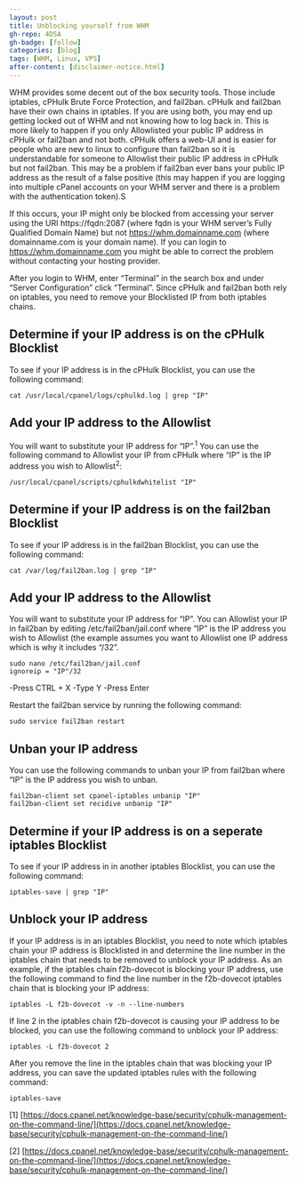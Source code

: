 ```yaml
---
layout: post
title: Unblocking yourself from WHM
gh-repo: 4D5A
gh-badge: [follow]
categories: [blog]
tags: [WHM, Linux, VPS]
after-content: [disclaimer-notice.html]
---
```

WHM provides some decent out of the box security tools. Those include iptables, cPHulk Brute Force Protection, and fail2ban. cPHulk and fail2ban have their own chains in iptables. If you are using both, you may end up getting locked out of WHM and not knowing how to log back in. This is more likely to happen if you only Allowlisted your public IP address in cPHulk or fail2ban and not both. cPHulk offers a web-UI and is easier for people who are new to linux to configure than fail2ban so it is understandable for someone to Allowlist their public IP address in cPHulk but not fail2ban. This may be a problem if fail2ban ever bans your public IP address as the result of a false positive (this may happen if you are logging into multiple cPanel accounts on your WHM server and there is a problem with the authentication token).S

If this occurs, your IP might only be blocked from accessing your server using the URI https://fqdn:2087 (where fqdn is your WHM server’s Fully Qualified Domain Name) but not https://whm.domainname.com (where domainname.com is your domain name). If you can login to https://whm.domainname.com you might be able to correct the problem without contacting your hosting provider.

After you login to WHM, enter “Terminal” in the search box and under “Server Configuration” click “Terminal”. Since cPHulk and fail2ban both rely on iptables, you need to remove your Blocklisted IP from both iptables chains. 

## Determine if your IP address is on the cPHulk Blocklist
To see if your IP address is in the cPHulk Blocklist, you can use the following command:

~~~
cat /usr/local/cpanel/logs/cphulkd.log | grep "IP"
~~~

## Add your IP address to the Allowlist
You will want to substitute your IP address for “IP”.<sup>1</sup> You can use the following command to Allowlist your IP from cPHulk where “IP” is the IP address you wish to Allowlist<sup>2</sup>:

~~~
/usr/local/cpanel/scripts/cphulkdwhitelist "IP"
~~~

## Determine if your IP address is on the fail2ban Blocklist
To see if your IP address is in the fail2ban Blocklist, you can use the following command:

~~~
cat /var/log/fail2ban.log | grep "IP"
~~~

## Add your IP address to the Allowlist
You will want to substitute your IP address for “IP”. You can Allowlist your IP in fail2ban by editing /etc/fail2ban/jail.conf where “IP” is the IP address you wish to Allowlist (the example assumes you want to Allowlist one IP address which is why it includes “/32”.

~~~
sudo nano /etc/fail2ban/jail.conf
ignoreip = "IP"/32
~~~

-Press CTRL + X
-Type Y
-Press Enter

Restart the fail2ban service by running the following command:

~~~
sudo service fail2ban restart
~~~

## Unban your IP address
You can use the following commands to unban your IP from fail2ban where “IP” is the IP address you wish to unban.

~~~
fail2ban-client set cpanel-iptables unbanip "IP"
fail2ban-client set recidive unbanip "IP"
~~~

## Determine if your IP address is on a seperate iptables Blocklist
To see if your IP address in in another iptables Blocklist, you can use the following command:

~~~
iptables-save | grep "IP"
~~~

## Unblock your IP address
If your IP address is in an iptables Blocklist, you need to note which iptables chain your IP address is Blocklisted in and determine the line number in the iptables chain that needs to be removed to unblock your IP address. As an example, if the iptables chain f2b-dovecot is blocking your IP address, use the following command to find the line number in the f2b-dovecot iptables chain that is blocking your IP address:

~~~
iptables -L f2b-dovecot -v -n --line-numbers
~~~

If line 2 in the iptables chain f2b-dovecot is causing your IP address to be blocked, you can use the following command to unblock your IP address:

~~~
iptables -L f2b-dovecot 2
~~~

After you remove the line in the iptables chain that was blocking your IP address, you can save the updated iptables rules with the following command:

~~~
iptables-save
~~~

[1] [https://docs.cpanel.net/knowledge-base/security/cphulk-management-on-the-command-line/](https://docs.cpanel.net/knowledge-base/security/cphulk-management-on-the-command-line/)

[2] [https://docs.cpanel.net/knowledge-base/security/cphulk-management-on-the-command-line/](https://docs.cpanel.net/knowledge-base/security/cphulk-management-on-the-command-line/)